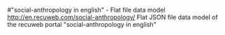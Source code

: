 #"social-anthropology in english" - Flat file data model
http://en.recuweb.com/social-anthropology/
Flat JSON file data model of the recuweb portal "social-anthropology in english"
